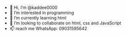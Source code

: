 - 👋 Hi, I’m @kaddee0000
- 👀 I’m interested in programming
- 🌱 I’m currently learning html
- 💞️ I’m looking to collaborate on html, css and JavaScript
- 📫 reach me WhatsApp: 09031595642

<!---
kaddee0000/kaddee0000 is a ✨ special ✨ repository because its `README.md` (this file) appears on your GitHub profile.
You can click the Preview link to take a look at your changes.
--->
